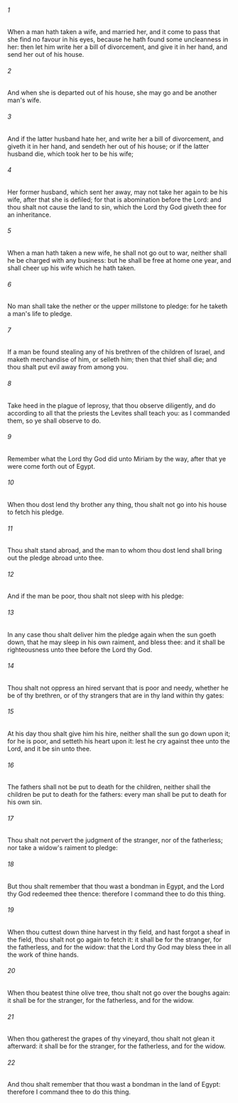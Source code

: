 ###### 1
When a man hath taken a wife, and married her, and it come to pass that she find no favour in his eyes, because he hath found some uncleanness in her: then let him write her a bill of divorcement, and give it in her hand, and send her out of his house.

###### 2
And when she is departed out of his house, she may go and be another man's wife.

###### 3
And if the latter husband hate her, and write her a bill of divorcement, and giveth it in her hand, and sendeth her out of his house; or if the latter husband die, which took her to be his wife;

###### 4
Her former husband, which sent her away, may not take her again to be his wife, after that she is defiled; for that is abomination before the Lord: and thou shalt not cause the land to sin, which the Lord thy God giveth thee for an inheritance.

###### 5
When a man hath taken a new wife, he shall not go out to war, neither shall he be charged with any business: but he shall be free at home one year, and shall cheer up his wife which he hath taken.

###### 6
No man shall take the nether or the upper millstone to pledge: for he taketh a man's life to pledge.

###### 7
If a man be found stealing any of his brethren of the children of Israel, and maketh merchandise of him, or selleth him; then that thief shall die; and thou shalt put evil away from among you.

###### 8
Take heed in the plague of leprosy, that thou observe diligently, and do according to all that the priests the Levites shall teach you: as I commanded them, so ye shall observe to do.

###### 9
Remember what the Lord thy God did unto Miriam by the way, after that ye were come forth out of Egypt.

###### 10
When thou dost lend thy brother any thing, thou shalt not go into his house to fetch his pledge.

###### 11
Thou shalt stand abroad, and the man to whom thou dost lend shall bring out the pledge abroad unto thee.

###### 12
And if the man be poor, thou shalt not sleep with his pledge:

###### 13
In any case thou shalt deliver him the pledge again when the sun goeth down, that he may sleep in his own raiment, and bless thee: and it shall be righteousness unto thee before the Lord thy God.

###### 14
Thou shalt not oppress an hired servant that is poor and needy, whether he be of thy brethren, or of thy strangers that are in thy land within thy gates:

###### 15
At his day thou shalt give him his hire, neither shall the sun go down upon it; for he is poor, and setteth his heart upon it: lest he cry against thee unto the Lord, and it be sin unto thee.

###### 16
The fathers shall not be put to death for the children, neither shall the children be put to death for the fathers: every man shall be put to death for his own sin.

###### 17
Thou shalt not pervert the judgment of the stranger, nor of the fatherless; nor take a widow's raiment to pledge:

###### 18
But thou shalt remember that thou wast a bondman in Egypt, and the Lord thy God redeemed thee thence: therefore I command thee to do this thing.

###### 19
When thou cuttest down thine harvest in thy field, and hast forgot a sheaf in the field, thou shalt not go again to fetch it: it shall be for the stranger, for the fatherless, and for the widow: that the Lord thy God may bless thee in all the work of thine hands.

###### 20
When thou beatest thine olive tree, thou shalt not go over the boughs again: it shall be for the stranger, for the fatherless, and for the widow.

###### 21
When thou gatherest the grapes of thy vineyard, thou shalt not glean it afterward: it shall be for the stranger, for the fatherless, and for the widow.

###### 22
And thou shalt remember that thou wast a bondman in the land of Egypt: therefore I command thee to do this thing.

